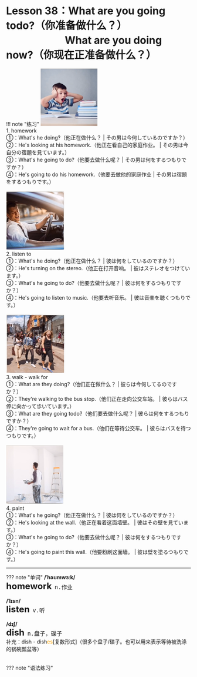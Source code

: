 # Lesson 38：What are you going todo?（你准备做什么？）<br>　　　　　&nbsp;&nbsp;&nbsp;What are you doing now?（你现在正准备做什么？）


!!! note "练习"
    ![](../img/Frist/Lesson-38/Lesson-38_01.png)<br>
    1. homework<br>
    ①：What's he doing?（他正在做什么？ | その男は今何しているのですか？）<br>
    ②：He's looking at his homework.（他正在看自己的家庭作业。 | その男は今自分の宿題を見ています。）<br>
    ③：What's he going to do?（他要去做什么呢？ | その男は何をするつもりですか？）<br>
    ④：He's going to do his homework.（他要去做他的家庭作业 | その男は宿題をするつもりです。）<br>
    <br>
    ![](../img/Frist/Lesson-38/Lesson-38_02.png)<br>
    2. listen to<br>
    ①：What's he doing?（他正在做什么？ | 彼は何をしているのですか？）<br>
    ②：He's turning on the stereo.（他正在打开音响。 | 彼はステレオをつけています。）<br>
    ③：What's he going to do?（他要去做什么呢？ | 彼は何をするつもりですか？）<br>
    ④：He's going to listen to music.（他要去听音乐。 | 彼は音楽を聴くつもりです。）<br>
    <br>
    ![](../img/Frist/Lesson-38/Lesson-38_03.png)<br>
    3. walk - walk for<br>
    ①：What are they doing?（他们正在做什么？ | 彼らは今何してるのですか？）<br>
    ②：They're walking to the bus stop.（他们正在走向公交车站。 | 彼らはバス停に向かって歩いています。）<br>
    ③：What are they going todo?（他们要去做什么呢？ | 彼らは何をするつもりですか？）<br>
    ④：They're going to wait for a bus.（他们在等待公交车。 | 彼らはバスを待つつもりです。）<br>
    <br>
    ![](../img/Frist/Lesson-38/Lesson-38_04.png)<br>
    4. paint<br>
    ①：What's he going?（他正在做什么？ | 彼は何をしているのですか？）<br>
    ②：He's looking at the wall.（他正在看着这面墙壁。 | 彼はその壁を見ています。）<br>
    ③：What's he going to do?（他要去做什么呢？ | 彼は何をするつもりですか？）<br>
    ④：He's going to paint this wall.（他要粉刷这面墙。 | 彼は壁を塗るつもりです。）<br>


---
??? note "单词"
    **/ˈhəʊmwɜːk/**<br>
    <font size=5>**homework**</font>&nbsp;&nbsp;<font size=4>`n.作业`</font><br>
    <br>
    **/ˈlɪsn/**<br>
    <font size=5>**listen**</font>&nbsp;&nbsp;<font size=4>`v.听`</font><br>
    <br>
    **/dɪʃ/**<br>
    <font size=5>**dish**</font>&nbsp;&nbsp;<font size=4>`n.盘子，碟子`</font><br>
    补充：dish - dish<font color=orange>es</font>[复数形式]（很多个盘子/碟子。也可以用来表示等待被洗涤的锅碗瓢盆等）<br>
    <br>


??? note "语法练习"


